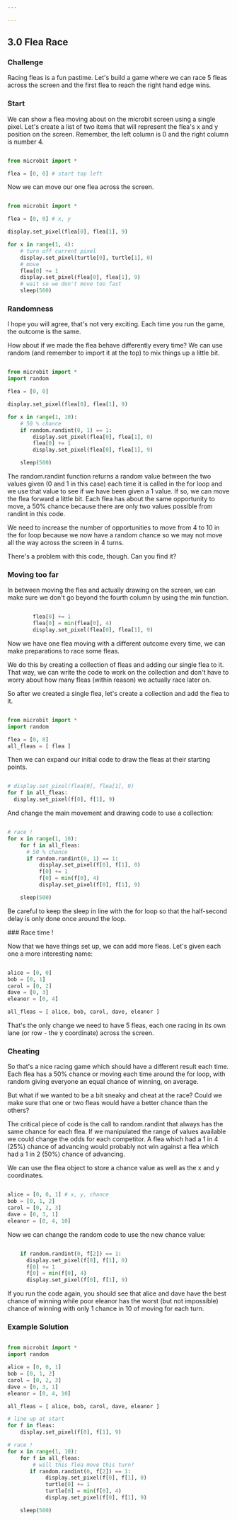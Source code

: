 ```yaml
---

---
```

## 3.0 Flea Race

### Challenge

Racing fleas is a fun pastime. Let's build a game where we can race 5 fleas across the screen and the first flea to reach the right hand edge wins.

### Start

We can show a flea moving about on the microbit screen using a single pixel. Let's create a list of two items that will represent the flea's x and y position on the screen. Remember, the left column is 0 and the right column is number 4.

```python

from microbit import *

flea = [0, 0] # start top left


```

Now we can move our one flea across the screen.


```python

from microbit import *

flea = [0, 0] # x, y

display.set_pixel(flea[0], flea[1], 9)

for x in range(1, 4):
    # turn off current pixel
    display.set_pixel(turtle[0], turtle[1], 0)
    # move
    flea[0] += 1
    display.set_pixel(flea[0], flea[1], 9)
    # wait so we don't move too fast
    sleep(500)        

```

### Randomness

I hope you will agree, that's not very exciting. Each time you run the game, the outcome is the same.

How about if we made the flea behave differently every time? We can use random (and remember to import it at the top) to mix things up a little bit.


```python

from microbit import *
import random

flea = [0, 0]

display.set_pixel(flea[0], flea[1], 9)

for x in range(1, 10):
    # 50 % chance
    if random.randint(0, 1) == 1:
        display.set_pixel(flea[0], flea[1], 0)
        flea[0] += 1
        display.set_pixel(flea[0], flea[1], 9)

    sleep(500)        

```

The random.randint function returns a random value between the two values given (0 and 1 in this case) each time it is called in the for loop and we use that value to see if we have been given a 1 value. If so, we can move the flea forward a little bit. Each flea has about the same opportunity to move, a 50% chance because there are only two values possible from randint in this code.

We need to increase the number of opportunities to move from 4 to 10 in the for loop because we now have a random chance so we may not move all the way across the screen in 4 turns.

There's a problem with this code, though. Can you find it?

### Moving too far

In between moving the flea and actually drawing on the screen, we can make sure we don't go beyond the fourth column by using the min function.

```python

        flea[0] += 1
        flea[0] = min(flea[0], 4)
        display.set_pixel(flea[0], flea[1], 9)

```

Now we have one flea moving with a different outcome every time, we can make preparations to race some fleas.

We do this by creating a collection of fleas and adding our single flea to it. That way, we can write the code to work on the collection and don't have to worry about how many fleas (within reason) we actually race later on.

So after we created a single flea, let's create a collection and add the flea to it.

```python

from microbit import *
import random

flea = [0, 0]
all_fleas = [ flea ]

```

Then we can expand our initial code to draw the fleas at their starting points.

```python

# display.set_pixel(flea[0], flea[1], 9)
for f in all_fleas:
  display.set_pixel(f[0], f[1], 9)

```

And change the main movement and drawing code to use a collection:

```python

# race !
for x in range(1, 10):
    for f in all_fleas:
      # 50 % chance
      if random.randint(0, 1) == 1:
          display.set_pixel(f[0], f[1], 0)
          f[0] += 1
          f[0] = min(f[0], 4)
          display.set_pixel(f[0], f[1], 9)

    sleep(500)        

```

Be careful to keep the sleep in line with the for loop so that the half-second delay is only done once around the loop.


### Race time !

Now that we have things set up, we can add more fleas. Let's given each one a more interesting name:

```python

alice = [0, 0]
bob = [0, 1]
carol = [0, 2]
dave = [0, 3]
eleanor = [0, 4]

all_fleas = [ alice, bob, carol, dave, eleanor ]

```

That's the only change we need to have 5 fleas, each one racing in its own lane (or row - the y coordinate) across the screen.


### Cheating

So that's a nice racing game which should have a different result each time. Each flea has a 50% chance or moving each time around the for loop, with random giving everyone an equal chance of winning, on average.

But what if we wanted to be a bit sneaky and cheat at the race? Could we make sure that one or two fleas would have a better chance than the others?

The critical piece of code is the call to random.randint that always has the same chance for each flea. If we manipulated the range of values available we could change the odds for each competitor. A flea which had a 1 in 4 (25%) chance of advancing would probably not win against a flea which had a 1 in 2 (50%) chance of advancing.

We can use the flea object to store a chance value as well as the x and y coordinates.


```python

alice = [0, 0, 1] # x, y, chance
bob = [0, 1, 2]
carol = [0, 2, 3]
dave = [0, 3, 1]
eleanor = [0, 4, 10]

```

Now we can change the random code to use the new chance value:

```python

    if random.randint(0, f[2]) == 1:
      display.set_pixel(f[0], f[1], 0)
      f[0] += 1
      f[0] = min(f[0], 4)
      display.set_pixel(f[0], f[1], 9)

```

If you run the code again, you should see that alice and dave have the best chance of winning while poor eleanor has the worst (but not impossible) chance of winning with only 1 chance in 10 of moving for each turn.


### Example Solution

```python

from microbit import *
import random

alice = [0, 0, 1]
bob = [0, 1, 2]
carol = [0, 2, 3]
dave = [0, 3, 1]
eleanor = [0, 4, 10]

all_fleas = [ alice, bob, carol, dave, eleanor ]

# line up at start
for f in fleas:
    display.set_pixel(f[0], f[1], 9)

# race !
for x in range(1, 10):
    for f in all_fleas:
        # will this flea move this turn?
       if random.randint(0, f[2]) == 1:
            display.set_pixel(f[0], f[1], 0)
            turtle[0] += 1
            turtle[0] = min(f[0], 4)
            display.set_pixel(f[0], f[1], 9)

    sleep(500)        

```
